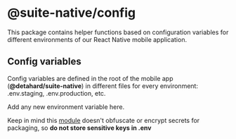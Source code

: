 # @suite-native/config

This package contains helper functions based on configuration variables for different environments of our React Native mobile application.

## Config variables

Config variables are defined in the root of the mobile app (**@detahard/suite-native**) in different files for every environment: .env.staging, .env.production, etc.

Add any new environment variable here.

Keep in mind this [module](https://www.npmjs.com/package/react-native-config) doesn't obfuscate or encrypt secrets for packaging, so **do not store sensitive keys in .env**
